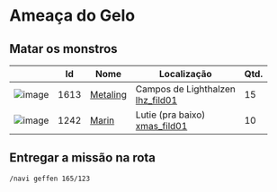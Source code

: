 # Ameaça do Gelo

## Matar os monstros

| | Id | Nome | Localização | Qtd. |
| - | - | - | - | - |
| ![image](https://file5s.ratemyserver.net/mobs/1613.gif) | 1613 | [Metaling](https://ratemyserver.net/mob_db.php?mob_id=1613&small=1&back=1) | Campos de Lighthalzen <br>[lhz_fild01](https://ratemyserver.net/index.php?page=npc_shop_warp&map=lhz_fild01) | 15 |
| ![image](https://file5s.ratemyserver.net/mobs/1242.gif) | 1242 | [Marin](https://ratemyserver.net/mob_db.php?mob_id=1242&small=1&back=1) | Lutie (pra baixo)<br>[xmas_fild01](https://ratemyserver.net/index.php?page=npc_shop_warp&map=xmas_fild01) | 10 |

## Entregar a missão na rota

```
/navi geffen 165/123
```
